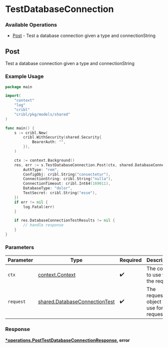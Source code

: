 # TestDatabaseConnection

### Available Operations

* [Post](#post) - Test a database connection given a type and connectionString

## Post

Test a database connection given a type and connectionString

### Example Usage

```go
package main

import(
	"context"
	"log"
	"cribl"
	"cribl/pkg/models/shared"
)

func main() {
    s := cribl.New(
        cribl.WithSecurity(shared.Security{
            BearerAuth: "",
        }),
    )

    ctx := context.Background()
    res, err := s.TestDatabaseConnection.Post(ctx, shared.DatabaseConnectionTest{
        AuthType: "rem",
        ConfigObj: cribl.String("consectetur"),
        ConnectionString: cribl.String("nulla"),
        ConnectionTimeout: cribl.Int64(169011),
        DatabaseType: "dolor",
        TextSecret: cribl.String("esse"),
    })
    if err != nil {
        log.Fatal(err)
    }

    if res.DatabaseConnectionTestResults != nil {
        // handle response
    }
}
```

### Parameters

| Parameter                                                                      | Type                                                                           | Required                                                                       | Description                                                                    |
| ------------------------------------------------------------------------------ | ------------------------------------------------------------------------------ | ------------------------------------------------------------------------------ | ------------------------------------------------------------------------------ |
| `ctx`                                                                          | [context.Context](https://pkg.go.dev/context#Context)                          | :heavy_check_mark:                                                             | The context to use for the request.                                            |
| `request`                                                                      | [shared.DatabaseConnectionTest](../../models/shared/databaseconnectiontest.md) | :heavy_check_mark:                                                             | The request object to use for the request.                                     |


### Response

**[*operations.PostTestDatabaseConnectionResponse](../../models/operations/posttestdatabaseconnectionresponse.md), error**

